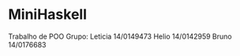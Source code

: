 # MiniHaskell
Trabalho de POO
Grupo: Leticia 14/0149473
       Helio   14/0142959
       Bruno   14/0176683
